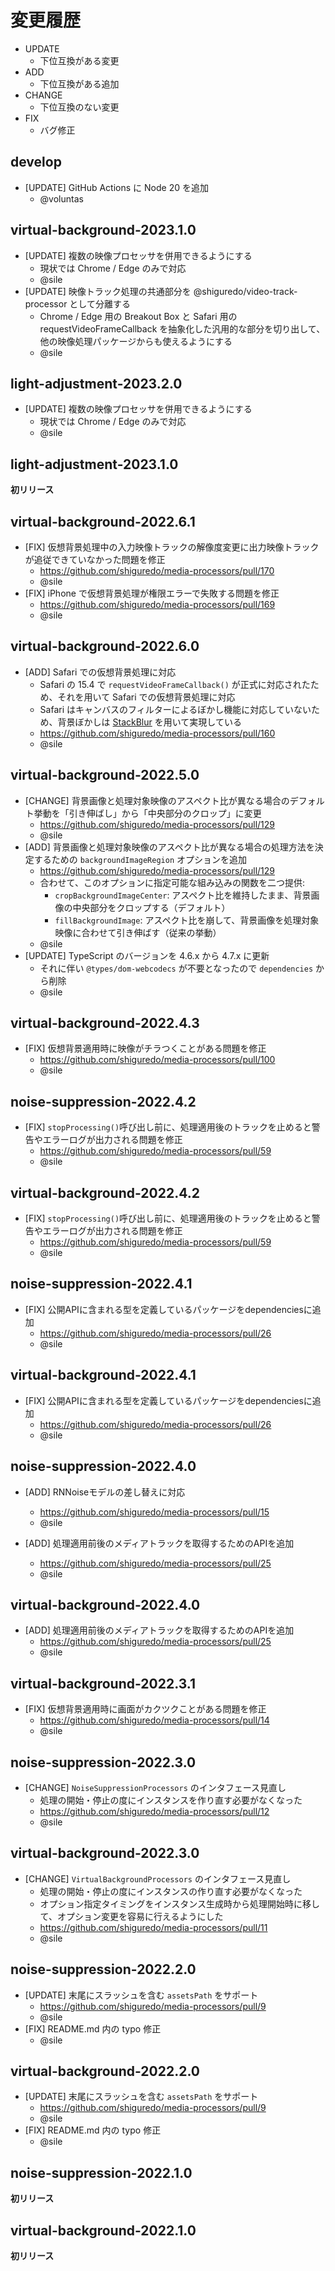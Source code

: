 # 変更履歴

- UPDATE
    - 下位互換がある変更
- ADD
    - 下位互換がある追加
- CHANGE
    - 下位互換のない変更
- FIX
    - バグ修正

## develop

- [UPDATE] GitHub Actions に Node 20 を追加
    - @voluntas

## virtual-background-2023.1.0

- [UPDATE] 複数の映像プロセッサを併用できるようにする
    - 現状では Chrome / Edge のみで対応
    - @sile
- [UPDATE] 映像トラック処理の共通部分を @shiguredo/video-track-processor として分離する
    - Chrome / Edge 用の Breakout Box と Safari 用の requestVideoFrameCallback を抽象化した汎用的な部分を切り出して、他の映像処理パッケージからも使えるようにする
    - @sile

## light-adjustment-2023.2.0

- [UPDATE] 複数の映像プロセッサを併用できるようにする
    - 現状では Chrome / Edge のみで対応
    - @sile

## light-adjustment-2023.1.0

**初リリース**

## virtual-background-2022.6.1
- [FIX] 仮想背景処理中の入力映像トラックの解像度変更に出力映像トラックが追従できていなかった問題を修正
    - https://github.com/shiguredo/media-processors/pull/170
    - @sile
- [FIX] iPhone で仮想背景処理が権限エラーで失敗する問題を修正
    - https://github.com/shiguredo/media-processors/pull/169
    - @sile

## virtual-background-2022.6.0
- [ADD] Safari での仮想背景処理に対応
    - Safari の 15.4 で `requestVideoFrameCallback()` が正式に対応されたため、それを用いて Safari での仮想背景処理に対応
    - Safari はキャンバスのフィルターによるぼかし機能に対応していないため、背景ぼかしは [StackBlur](https://github.com/flozz/StackBlur) を用いて実現している
    - https://github.com/shiguredo/media-processors/pull/160
    - @sile

## virtual-background-2022.5.0
- [CHANGE] 背景画像と処理対象映像のアスペクト比が異なる場合のデフォルト挙動を「引き伸ばし」から「中央部分のクロップ」に変更
    - https://github.com/shiguredo/media-processors/pull/129
    - @sile
- [ADD] 背景画像と処理対象映像のアスペクト比が異なる場合の処理方法を決定するための `backgroundImageRegion` オプションを追加
    - https://github.com/shiguredo/media-processors/pull/129
    - 合わせて、このオプションに指定可能な組み込みの関数を二つ提供:
      - `cropBackgroundImageCenter`: アスペクト比を維持したまま、背景画像の中央部分をクロップする（デフォルト）
      - `fillBackgroundImage`: アスペクト比を崩して、背景画像を処理対象映像に合わせて引き伸ばす（従来の挙動）
    - @sile
- [UPDATE] TypeScript のバージョンを 4.6.x から 4.7.x に更新
    - それに伴い `@types/dom-webcodecs` が不要となったので `dependencies` から削除
    - @sile

## virtual-background-2022.4.3
- [FIX] 仮想背景適用時に映像がチラつくことがある問題を修正
    - https://github.com/shiguredo/media-processors/pull/100
    - @sile

## noise-suppression-2022.4.2
- [FIX] `stopProcessing()`呼び出し前に、処理適用後のトラックを止めると警告やエラーログが出力される問題を修正
    - https://github.com/shiguredo/media-processors/pull/59
    - @sile

## virtual-background-2022.4.2
- [FIX] `stopProcessing()`呼び出し前に、処理適用後のトラックを止めると警告やエラーログが出力される問題を修正
    - https://github.com/shiguredo/media-processors/pull/59
    - @sile

## noise-suppression-2022.4.1
- [FIX] 公開APIに含まれる型を定義しているパッケージをdependenciesに追加
    - https://github.com/shiguredo/media-processors/pull/26
    - @sile

## virtual-background-2022.4.1
- [FIX] 公開APIに含まれる型を定義しているパッケージをdependenciesに追加
    - https://github.com/shiguredo/media-processors/pull/26
    - @sile

## noise-suppression-2022.4.0
- [ADD] RNNoiseモデルの差し替えに対応
    - https://github.com/shiguredo/media-processors/pull/15
    - @sile

- [ADD] 処理適用前後のメディアトラックを取得するためのAPIを追加
    - https://github.com/shiguredo/media-processors/pull/25
    - @sile

## virtual-background-2022.4.0
- [ADD] 処理適用前後のメディアトラックを取得するためのAPIを追加
    - https://github.com/shiguredo/media-processors/pull/25
    - @sile

## virtual-background-2022.3.1
- [FIX] 仮想背景適用時に画面がカクツクことがある問題を修正
    - https://github.com/shiguredo/media-processors/pull/14
    - @sile

## noise-suppression-2022.3.0
- [CHANGE] `NoiseSuppressionProcessors` のインタフェース見直し
    - 処理の開始・停止の度にインスタンスを作り直す必要がなくなった
    - https://github.com/shiguredo/media-processors/pull/12
    - @sile

## virtual-background-2022.3.0
- [CHANGE] `VirtualBackgroundProcessors` のインタフェース見直し
    - 処理の開始・停止の度にインスタンスの作り直す必要がなくなった
    - オプション指定タイミングをインスタンス生成時から処理開始時に移して、オプション変更を容易に行えるようにした
    - https://github.com/shiguredo/media-processors/pull/11
    - @sile

## noise-suppression-2022.2.0
- [UPDATE] 末尾にスラッシュを含む `assetsPath` をサポート
    - https://github.com/shiguredo/media-processors/pull/9
    - @sile
- [FIX] README.md 内の typo 修正
    - @sile

## virtual-background-2022.2.0
- [UPDATE] 末尾にスラッシュを含む `assetsPath` をサポート
    - https://github.com/shiguredo/media-processors/pull/9
    - @sile
- [FIX] README.md 内の typo 修正
    - @sile

## noise-suppression-2022.1.0

**初リリース**

## virtual-background-2022.1.0

**初リリース**
